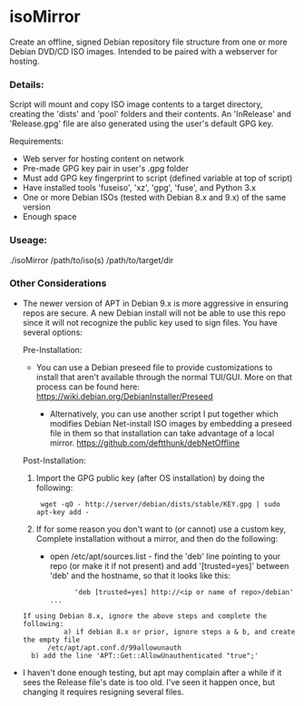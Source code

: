# isoMirror

Create an offline, signed Debian repository file structure from one or more 
Debian DVD/CD ISO images. Intended to be paired with a webserver for hosting.

### Details:

Script will mount and copy ISO image contents to a target directory, creating
the 'dists' and 'pool' folders and their contents. An 'InRelease' and
'Release.gpg' file are also generated using the user's default GPG key.

Requirements:
- Web server for hosting content on network
- Pre-made GPG key pair in user's .gpg folder
- Must add GPG key fingerprint to script (defined variable at top of script)
- Have installed tools 'fuseiso', 'xz', 'gpg', 'fuse', and Python 3.x
- One or more Debian ISOs (tested with Debian 8.x and 9.x) of the same version
- Enough space

### Useage:
./isoMirror /path/to/iso(s) /path/to/target/dir

### Other Considerations
- The newer version of APT in Debian 9.x is more aggressive in ensuring repos
  are secure. A new Debian install will not be able to use this repo since it
  will not recognize the public key used to sign files. You have several
	options:

	Pre-Installation:
    - You can use a Debian preseed file to provide customizations to install
			that aren't available through the normal TUI/GUI. More on that process
    	can be found here:
			https://wiki.debian.org/DebianInstaller/Preseed

		- Alternatively, you can use another script I put together which modifies
    	Debian Net-install ISO images by embedding a preseed file in them so that
			installation can take advantage of a local mirror.
			https://github.com/deftthunk/debNetOffline

	Post-Installation:
    1) Import the GPG public key (after OS installation) by doing the following:
		
			wget -qO - http://server/debian/dists/stable/KEY.gpg | sudo apt-key add -

    2) If for some reason you don't want to (or cannot) use a custom key, 
       Complete installation without a mirror, and then do the following:
    	- open /etc/apt/sources.list
      - find the 'deb' line pointing to your repo (or make it if not present)
        and add '[trusted=yes]' between 'deb' and the hostname, so that it
        looks like this:
      		
					'deb [trusted=yes] http://<ip or name of repo>/debian' ...

      If using Debian 8.x, ignore the above steps and complete the following:
				a) if debian 8.x or prior, ignore steps a & b, and create the empty file
        	/etc/apt/apt.conf.d/99allowunauth
      	b) add the line 'APT::Get::AllowUnauthenticated "true";'

- I haven't done enough testing, but apt may complain after a while if it sees
  the Release file's date is too old. I've seen it happen once, but changing
	it requires resigning several files.
